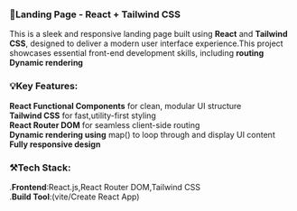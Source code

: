 <h3>🚀Landing Page - React + Tailwind CSS</h3>

<p>This is a sleek and responsive landing page built using <strong>React</strong> and <strong>Tailwind CSS</strong>, designed to deliver a modern user interface experience.This project showcases essential front-end development skills, including <strong>routing</strong> <strong>Dynamic rendering</strong></p>

<h3>💡Key Features:</h3>

<strong>React Functional Components</strong> for clean, modular UI structure<br/>
<strong>Tailwind CSS</strong> for fast,utility-first styling<br/>
<strong>React Router DOM</strong> for seamless client-side routing<br/>
<strong>Dynamic rendering using</strong> map() to loop through and display UI content<br/>
<strong>Fully responsive design</strong>

<h3>⚒️Tech Stack:</h3>

.<strong>Frontend</strong>:React.js,React Router DOM,Tailwind CSS<br/>
.<strong>Build Tool</strong>:(vite/Create React App)